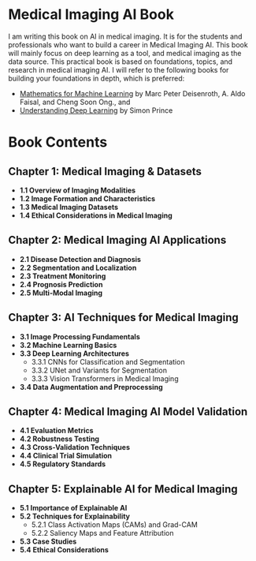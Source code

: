 # Medical Imaging AI Book

I am writing this book on AI in medical imaging. It is for the students and professionals who want to build a career in Medical Imaging AI. This book will mainly focus on deep learning as a tool, and medical imaging as the data source. This practical book is based on foundations, topics, and research in medical imaging AI. I will refer to the following books for building your foundations in depth, which is preferred:

* [Mathematics for Machine Learning](https://mml-book.github.io/) by Marc Peter Deisenroth, A. Aldo Faisal, and Cheng Soon Ong., and
* [Understanding Deep Learning](https://udlbook.github.io/udlbook/) by Simon Prince

# Book Contents

## Chapter 1: Medical Imaging & Datasets
- **1.1 Overview of Imaging Modalities**
- **1.2 Image Formation and Characteristics**
- **1.3 Medical Imaging Datasets**
- **1.4 Ethical Considerations in Medical Imaging**

## Chapter 2: Medical Imaging AI Applications
- **2.1 Disease Detection and Diagnosis**
- **2.2 Segmentation and Localization**
- **2.3 Treatment Monitoring**
- **2.4 Prognosis Prediction**
- **2.5 Multi-Modal Imaging**

## Chapter 3: AI Techniques for Medical Imaging
- **3.1 Image Processing Fundamentals**
- **3.2 Machine Learning Basics**
- **3.3 Deep Learning Architectures**
  - 3.3.1 CNNs for Classification and Segmentation
  - 3.3.2 UNet and Variants for Segmentation
  - 3.3.3 Vision Transformers in Medical Imaging
- **3.4 Data Augmentation and Preprocessing**

## Chapter 4: Medical Imaging AI Model Validation
- **4.1 Evaluation Metrics**
- **4.2 Robustness Testing**
- **4.3 Cross-Validation Techniques**
- **4.4 Clinical Trial Simulation**
- **4.5 Regulatory Standards**

## Chapter 5: Explainable AI for Medical Imaging
- **5.1 Importance of Explainable AI**
- **5.2 Techniques for Explainability**
  - 5.2.1 Class Activation Maps (CAMs) and Grad-CAM
  - 5.2.2 Saliency Maps and Feature Attribution
- **5.3 Case Studies**
- **5.4 Ethical Considerations**
